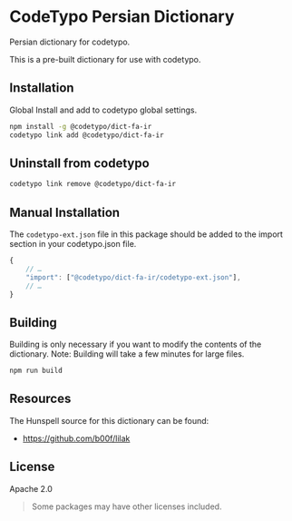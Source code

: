 # CodeTypo Persian Dictionary

Persian dictionary for codetypo.

This is a pre-built dictionary for use with codetypo.

## Installation

Global Install and add to codetypo global settings.

```sh
npm install -g @codetypo/dict-fa-ir
codetypo link add @codetypo/dict-fa-ir
```

## Uninstall from codetypo

```sh
codetypo link remove @codetypo/dict-fa-ir
```

## Manual Installation

The `codetypo-ext.json` file in this package should be added to the import section in your codetypo.json file.

```javascript
{
    // …
    "import": ["@codetypo/dict-fa-ir/codetypo-ext.json"],
    // …
}
```

## Building

Building is only necessary if you want to modify the contents of the dictionary. Note: Building will take a few minutes for large files.

```sh
npm run build
```

## Resources

The Hunspell source for this dictionary can be found:

- https://github.com/b00f/lilak

## License

Apache 2.0

> Some packages may have other licenses included.

